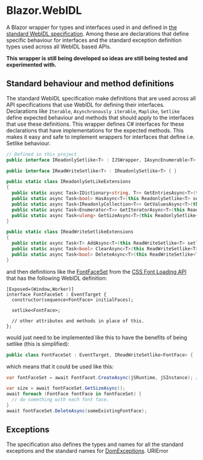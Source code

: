 # Blazor.WebIDL
A Blazor wrapper for types and interfaces used in and defined in [the standard WebIDL specification](https://webidl.spec.whatwg.org/).
Among these are declarations that define specific behaviour for interfaces and the standard exception definition types used across all WebIDL based APIs.

**This wrapper is still being developed so ideas are still being tested and experimented with.**

## Standard behaviour and method definitions
The standard WebIDL specification make definitions that are used across all API specifications that use WebIDL for defining their interfaces.
Declarations like `Iterable`, `Asynchronously iterable`, `Maplike`, `Setlike` define expected behaviour and methods that should apply to the interfaces that use these definitions. This wrapper defines C# interfaces for these declarations that have implementations for the expected methods. This makes it easy and safe to implement wrappers for interfaces that define i.e. Setlike behaviour.
```csharp
// Defined in this project
public interface IReadonlySetlike<T> : IJSWrapper, IAsyncEnumerable<T> where T : IJSWrapper { }

public interface IReadWriteSetlike<T> : IReadonlySetlike<T> { }

public static class IReadonlySetLikeExtensions
{
  public static async Task<IDictionary<string, T>> GetEntriesAsync<T>(this ReadonlySetlike<T> setlike) { ... }
  public static async Task<bool> HasAsync<T>(this ReadonlySetlike<T> setlike, T element) { ... }
  public static async Task<IReadonlyCollection<T>> GetValuesAsync<T>(this ReadonlySetlike<T> setlike) { ... }
  public static async Task<Enumerator<T>> GetIteratorAsync<T>(this ReadonlySetlike<T> setlike) { ... }
  public static async Task<ulong> GetSizeAsync<T>(this ReadonlySetlike<T> setlike) { ... }
}

public static class IReadWriteSetlikeExtensions
{
  public static async Task<T> AddAsync<T>(this ReadWriteSetlike<T> setlike, T element) { ... }
  public static async Task<bool> ClearAsync<T>(this ReadWriteSetlike<T> setlike) { ... }
  public static async Task<bool> DeleteAsync<T>(this ReadWriteSetlike<T> setlike, T element) { ... }
}
```

and then definitions like the [FontFaceSet](https://drafts.csswg.org/css-font-loading/#fontfaceset) from the [CSS Font Loading API](https://drafts.csswg.org/css-font-loading/) that has the following WebIDL definition:

```WebIDL
[Exposed=(Window,Worker)]
interface FontFaceSet : EventTarget {
  constructor(sequence<FontFace> initialFaces);

  setlike<FontFace>;
  
  // other attributes and methods in place of this.
};
```

would just need to be implemented like this to have the benefits of being setlike (this is simplified):
```csharp
public class FontFaceSet : EventTarget, IReadWriteSetlike<FontFace> { ... }
```

which means that it could be used like this:
```csharp
var fontFaceSet = await FontFacet.CreateAsync(jSRuntime, jSInstance); // Here we expect som existing jSInstance.

var size = await fontFaceSet.GetSizeAsync();
await foreach (FontFace fontFace in fontFaceSet) {
  // do something with each font face.
}
await fontFaceSet.DeleteAsync(someExistingFontFace);
```

## Exceptions
The specification also defines the types and names for all the standard exceptions and the standard names for [DomExceptions](https://webidl.spec.whatwg.org/#idl-DOMException-error-names).
URIError

